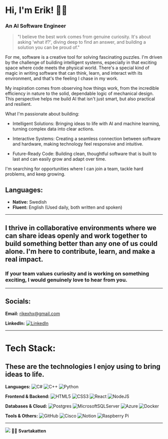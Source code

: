 # Hi, I'm Erik! 🖤🐾  
### An AI Software Engineer

> "I believe the best work comes from genuine curiosity. It's about asking 'what if?', diving deep to find an answer, and building a solution you can be proud of." 

For me, software is a creative tool for solving fascinating puzzles. I'm driven by the challenge of building intelligent systems, especially in that exciting space where code meets the physical world. There's a special kind of magic in writing software that can think, learn, and interact with its environment, and that's the feeling I chase in my work.

My inspiration comes from observing how things work, from the incredible efficiency in nature to the solid, dependable logic of mechanical design. This perspective helps me build AI that isn't just smart, but also practical and resilient.

What I'm passionate about building:

- Intelligent Solutions: Bringing ideas to life with AI and machine learning, turning complex data into clear actions.

- Interactive Systems: Creating a seamless connection between software and hardware, making technology feel responsive and intuitive.

- Future-Ready Code: Building clean, thoughtful software that is built to last and can easily grow and adapt over time.

I'm searching for opportunities where I can join a team, tackle hard problems, and keep growing.

## **Languages:**  
- **Native:** Swedish 
- **Fluent:** English (Used daily, both written and spoken)  

---
## I thrive in collaborative environments where we can share ideas openly and work together to build something better than any one of us could alone. I'm here to contribute, learn, and make a real impact.

### If your team values curiosity and is working on something exciting, I would genuinely love to hear from you.

---
## Socials:

**Email:**  rikexhx@gmail.com  

**LinkedIn:**  [![LinkedIn](https://img.shields.io/badge/LinkedIn-%230077B5.svg?logo=linkedin&logoColor=white)](https://linkedin.com/in/svartakatten)  

---
# Tech Stack:
## These are the technologies I enjoy using to bring ideas to life.


**Languages:** 
![C#](https://img.shields.io/badge/c%23-%23239120.svg?style=plastic&logo=csharp&logoColor=white) ![C++](https://img.shields.io/badge/c++-%2300599C.svg?style=plastic&logo=c%2B%2B&logoColor=white) ![Python](https://img.shields.io/badge/python-3670A0?style=plastic&logo=python&logoColor=ffdd54) 

**Frontend & Backend:** 
![HTML5](https://img.shields.io/badge/html5-%23E34F26.svg?style=plastic&logo=html5&logoColor=white) ![CSS3](https://img.shields.io/badge/css3-%231572B6.svg?style=plastic&logo=css3&logoColor=white) ![React](https://img.shields.io/badge/react-%2320232a.svg?style=plastic&logo=react&logoColor=%2361DAFB) ![NodeJS](https://img.shields.io/badge/node.js-6DA55F?style=plastic&logo=node.js&logoColor=white)

**Databases & Cloud:** 
![Postgres](https://img.shields.io/badge/postgres-%23316192.svg?style=plastic&logo=postgresql&logoColor=white) ![MicrosoftSQLServer](https://img.shields.io/badge/Microsoft%20SQL%20Server-CC2927?style=plastic&logo=microsoft%20sql%20server&logoColor=white) ![Azure](https://img.shields.io/badge/azure-%230072C6.svg?style=plastic&logo=microsoftazure&logoColor=white) ![Docker](https://img.shields.io/badge/docker-%230db7ed.svg?style=plastic&logo=docker&logoColor=white)  

**Tools & Others:** 
![GitHub](https://img.shields.io/badge/github-%23121011.svg?style=plastic&logo=github&logoColor=white) ![Cisco](https://img.shields.io/badge/cisco-%23049fd9.svg?style=plastic&logo=cisco&logoColor=black) ![Notion](https://img.shields.io/badge/Notion-%23000000.svg?style=plastic&logo=notion&logoColor=white) ![Raspberry Pi](https://img.shields.io/badge/-Raspberry_Pi-C51A4A?style=plastic&logo=Raspberry-Pi)

---
[![](https://visitcount.itsvg.in/api?id=Svartakatten&icon=5&color=1)](https://visitcount.itsvg.in)
🖤🐾 **Svartakatten**
